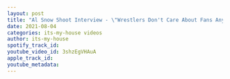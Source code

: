 ```yaml
---
layout: post
title: "Al Snow Shoot Interview - \"Wrestlers Don't Care About Fans Anymore\""
date: 2021-08-04
categories: its-my-house videos
author: its-my-house
spotify_track_id: 
youtube_video_id: 3shzEgVHAuA
apple_track_id: 
youtube_metadata: 
---
```


